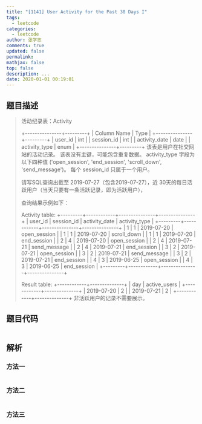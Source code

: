 ```yaml
---
title: "[1141] User Activity for the Past 30 Days I"
tags:
  - leetcode
categories:
  - leetcode
author: 张学志
comments: true
updated: false
permalink:
mathjax: false
top: false
description: ...
date: 2020-01-01 00:19:01
---
```


## 题目描述

> 活动纪录表：Activity 
> 
> 
> +---------------+---------+
> | Column Name   | Type    |
> +---------------+---------+
> | user_id       | int     |
> | session_id    | int     |
> | activity_date | date    |
> | activity_type | enum    |
> +---------------+---------+
> 该表是用户在社交网站的活动记录。
> 该表没有主键，可能包含重复数据。
> activity_type 字段为以下四种值 ('open_session', 'end_session', 'scroll_down', 'send_message')。
> 每个 session_id 只属于一个用户。
> 
> 
> 
> 
> 请写SQL查询出截至 2019-07-27（包含2019-07-27），近 30天的每日活跃用户（当天只要有一条活跃记录，即为活跃用户）， 
> 
> 查询结果示例如下： 
> 
> 
> Activity table:
> +---------+------------+---------------+---------------+
> | user_id | session_id | activity_date | activity_type |
> +---------+------------+---------------+---------------+
> | 1       | 1          | 2019-07-20    | open_session  |
> | 1       | 1          | 2019-07-20    | scroll_down   |
> | 1       | 1          | 2019-07-20    | end_session   |
> | 2       | 4          | 2019-07-20    | open_session  |
> | 2       | 4          | 2019-07-21    | send_message  |
> | 2       | 4          | 2019-07-21    | end_session   |
> | 3       | 2          | 2019-07-21    | open_session  |
> | 3       | 2          | 2019-07-21    | send_message  |
> | 3       | 2          | 2019-07-21    | end_session   |
> | 4       | 3          | 2019-06-25    | open_session  |
> | 4       | 3          | 2019-06-25    | end_session   |
> +---------+------------+---------------+---------------+
> 
> Result table:
> +------------+--------------+ 
> | day        | active_users |
> +------------+--------------+ 
> | 2019-07-20 | 2            |
> | 2019-07-21 | 2            |
> +------------+--------------+ 
> 非活跃用户的记录不需要展示。 
> 

## 题目代码

```cpp

```

## 解析

### 方法一

```cpp

```

### 方法二

```cpp

```

### 方法三

```cpp

```

